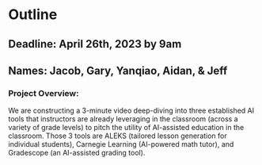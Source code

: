 # Outline

## Deadline: April 26th, 2023 by 9am

## Names: Jacob, Gary, Yanqiao, Aidan, & Jeff

### Project Overview:

We are constructing a 3-minute video deep-diving into three established AI tools that instructors are already leveraging in the classroom (across a variety of grade levels) to pitch the utility of AI-assisted education in the classroom. Those 3 tools are ALEKS (tailored lesson generation for individual students), Carnegie Learning (AI-powered math tutor), and Gradescope (an AI-assisted grading tool).
